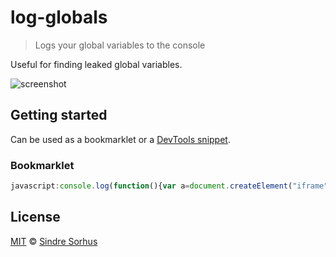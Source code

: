 # log-globals

> Logs your global variables to the console

Useful for finding leaked global variables.

![screenshot](screenshot.png)


## Getting started

Can be used as a bookmarklet or a [DevTools snippet](https://github.com/bgrins/devtools-snippets#to-enable-devtools-snippets-in-chrome).


### Bookmarklet

```js
javascript:console.log(function(){var a=document.createElement("iframe");a.style.display="none";document.body.appendChild(a);var c=a.contentWindow;document.body.removeChild(a);var a=Object.create(null),b;for(b in window)b in c||(a[b]=window[b]);return a}())
```


## License

[MIT](http://opensource.org/licenses/MIT) © [Sindre Sorhus](http://sindresorhus.com)
